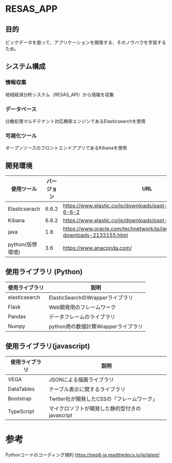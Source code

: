 # RESAS_APP

## 目的

ビックデータを扱って、アプリケーションを開発する、そのノウハウを学習するため。

## システム構成

### 情報収集

地域経済分析システム（RESAS_API）から情報を収集

### データベース

分散処理マルチテナント対応検索エンジンであるElasticsearchを使用

### 可視化ツール

オープンソースのフロントエンドアプリであるKibanaを使用


## 開発環境

| 使用ツール | バージョン | URL |
| ---- | ---- | ---- |
|  Elasticserach  |  6.6.2  | https://www.elastic.co/jp/downloads/past-releases/elasticsearch-6-6-2 |
|  Kibana  |  6.6.2  | https://www.elastic.co/jp/downloads/past-releases/kibana-6-6-2 |
| java | 1.8 | https://www.oracle.com/technetwork/jp/java/javase/downloads/jre8-downloads-2133155.html |
| python(仮想環境) | 3.6 | https://www.anaconda.com/ |

## 使用ライブラリ (Python)
| 使用ライブラリ | 説明 |
| ---- | ---- |
| elasticsearch | ElasticSearchのWrapperライブラリ |
| Flask | Web開発用のフレームワーク |
| Pandas | データフレームのライブラリ |
| Numpy | python用の数値計算Wrapperライブラリ |

## 使用ライブラリ(javascript)

| 使用ライブラリ | 説明 |
| ---- | ---- |
| VEGA | JSONによる描画ライブラリ |
| DataTables | テーブル表示に関するライブラリ |
| Bootstrap | Twitter社が開発したCSSの「フレームワーク」 |
| TypeScript | マイクロソフトが開発した静的型付きのjavascript |


# 参考

Pythonコードのコーディング規約
https://pep8-ja.readthedocs.io/ja/latest/

